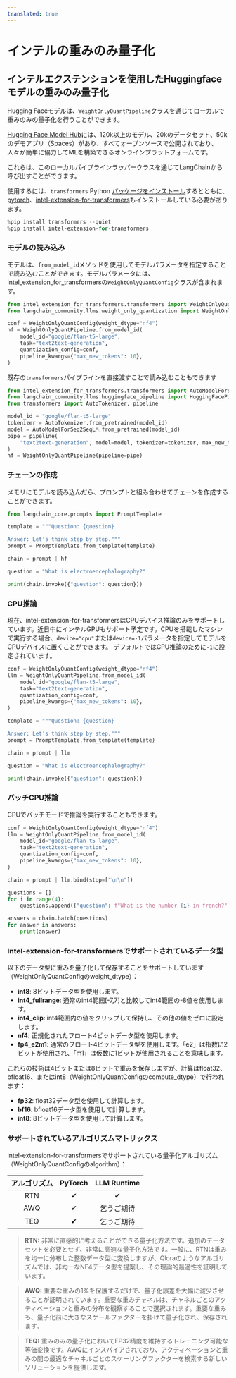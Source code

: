 ```yaml
---
translated: true
---
```


# インテルの重みのみ量子化

## インテルエクステンションを使用したHuggingfaceモデルの重みのみ量子化

Hugging Faceモデルは、`WeightOnlyQuantPipeline`クラスを通じてローカルで重みのみの量子化を行うことができます。

[Hugging Face Model Hub](https://huggingface.co/models)には、120k以上のモデル、20kのデータセット、50kのデモアプリ（Spaces）があり、すべてオープンソースで公開されており、人々が簡単に協力してMLを構築できるオンラインプラットフォームです。

これらは、このローカルパイプラインラッパークラスを通じてLangChainから呼び出すことができます。

使用するには、``transformers`` Python [パッケージをインストール](https://pypi.org/project/transformers/)するとともに、[pytorch](https://pytorch.org/get-started/locally/)、[intel-extension-for-transformers](https://github.com/intel/intel-extension-for-transformers)もインストールしている必要があります。

```python
%pip install transformers --quiet
%pip install intel-extension-for-transformers
```

### モデルの読み込み

モデルは、`from_model_id`メソッドを使用してモデルパラメータを指定することで読み込むことができます。モデルパラメータには、intel_extension_for_transformersの`WeightOnlyQuantConfig`クラスが含まれます。

```python
from intel_extension_for_transformers.transformers import WeightOnlyQuantConfig
from langchain_community.llms.weight_only_quantization import WeightOnlyQuantPipeline

conf = WeightOnlyQuantConfig(weight_dtype="nf4")
hf = WeightOnlyQuantPipeline.from_model_id(
    model_id="google/flan-t5-large",
    task="text2text-generation",
    quantization_config=conf,
    pipeline_kwargs={"max_new_tokens": 10},
)
```

既存の`transformers`パイプラインを直接渡すことで読み込むこともできます

```python
from intel_extension_for_transformers.transformers import AutoModelForSeq2SeqLM
from langchain_community.llms.huggingface_pipeline import HuggingFacePipeline
from transformers import AutoTokenizer, pipeline

model_id = "google/flan-t5-large"
tokenizer = AutoTokenizer.from_pretrained(model_id)
model = AutoModelForSeq2SeqLM.from_pretrained(model_id)
pipe = pipeline(
    "text2text-generation", model=model, tokenizer=tokenizer, max_new_tokens=10
)
hf = WeightOnlyQuantPipeline(pipeline=pipe)
```

### チェーンの作成

メモリにモデルを読み込んだら、プロンプトと組み合わせてチェーンを作成することができます。

```python
from langchain_core.prompts import PromptTemplate

template = """Question: {question}

Answer: Let's think step by step."""
prompt = PromptTemplate.from_template(template)

chain = prompt | hf

question = "What is electroencephalography?"

print(chain.invoke({"question": question}))
```

### CPU推論

現在、intel-extension-for-transformersはCPUデバイス推論のみをサポートしています。近日中にインテルGPUもサポート予定です。CPUを搭載したマシンで実行する場合、`device="cpu"`または`device=-1`パラメータを指定してモデルをCPUデバイスに置くことができます。
デフォルトではCPU推論のために`-1`に設定されています。

```python
conf = WeightOnlyQuantConfig(weight_dtype="nf4")
llm = WeightOnlyQuantPipeline.from_model_id(
    model_id="google/flan-t5-large",
    task="text2text-generation",
    quantization_config=conf,
    pipeline_kwargs={"max_new_tokens": 10},
)

template = """Question: {question}

Answer: Let's think step by step."""
prompt = PromptTemplate.from_template(template)

chain = prompt | llm

question = "What is electroencephalography?"

print(chain.invoke({"question": question}))
```

### バッチCPU推論

CPUでバッチモードで推論を実行することもできます。

```python
conf = WeightOnlyQuantConfig(weight_dtype="nf4")
llm = WeightOnlyQuantPipeline.from_model_id(
    model_id="google/flan-t5-large",
    task="text2text-generation",
    quantization_config=conf,
    pipeline_kwargs={"max_new_tokens": 10},
)

chain = prompt | llm.bind(stop=["\n\n"])

questions = []
for i in range(4):
    questions.append({"question": f"What is the number {i} in french?"})

answers = chain.batch(questions)
for answer in answers:
    print(answer)
```

### Intel-extension-for-transformersでサポートされているデータ型

以下のデータ型に重みを量子化して保存することをサポートしています（WeightOnlyQuantConfigのweight_dtype）：

* **int8**: 8ビットデータ型を使用します。
* **int4_fullrange**: 通常のint4範囲[-7,7]と比較してint4範囲の-8値を使用します。
* **int4_clip**: int4範囲内の値をクリップして保持し、その他の値をゼロに設定します。
* **nf4**: 正規化されたフロート4ビットデータ型を使用します。
* **fp4_e2m1**: 通常のフロート4ビットデータ型を使用します。「e2」は指数に2ビットが使用され、「m1」は仮数に1ビットが使用されることを意味します。

これらの技術は4ビットまたは8ビットで重みを保存しますが、計算はfloat32、bfloat16、またはint8（WeightOnlyQuantConfigのcompute_dtype）で行われます：
* **fp32**: float32データ型を使用して計算します。
* **bf16**: bfloat16データ型を使用して計算します。
* **int8**: 8ビットデータ型を使用して計算します。

### サポートされているアルゴリズムマトリックス

intel-extension-for-transformersでサポートされている量子化アルゴリズム（WeightOnlyQuantConfigのalgorithm）：

| アルゴリズム |   PyTorch  |    LLM Runtime    |
|:--------------:|:----------:|:----------:|
|       RTN      |  &#10004;  |  &#10004;  |
|       AWQ      |  &#10004;  | 乞うご期待 |
|      TEQ      | &#10004; | 乞うご期待 |
> **RTN:** 非常に直感的に考えることができる量子化方法です。追加のデータセットを必要とせず、非常に高速な量子化方法です。一般に、RTNは重みを均一に分布した整数データ型に変換しますが、Qloraのようなアルゴリズムでは、非均一なNF4データ型を提案し、その理論的最適性を証明しています。

> **AWQ:** 重要な重みの1%を保護するだけで、量子化誤差を大幅に減少させることが証明されています。重要な重みチャネルは、チャネルごとのアクティベーションと重みの分布を観察することで選択されます。重要な重みも、量子化前に大きなスケールファクターを掛けて量子化され、保存されます。

> **TEQ:** 重みのみの量子化においてFP32精度を維持するトレーニング可能な等価変換です。AWQにインスパイアされており、アクティベーションと重みの間の最適なチャネルごとのスケーリングファクターを検索する新しいソリューションを提供します。
